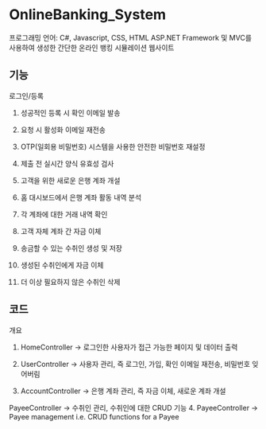 # OnlineBanking_System

프로그래밍 언어: C#, Javascript, CSS, HTML
ASP.NET Framework 및 MVC를 사용하여 생성한 간단한 온라인 뱅킹 시뮬레이션 웹사이트

## 기능
로그인/등록

1. 성공적인 등록 시 확인 이메일 발송

2. 요청 시 활성화 이메일 재전송

3. OTP(일회용 비밀번호) 시스템을 사용한 안전한 비밀번호 재설정

4. 제출 전 실시간 양식 유효성 검사

5. 고객을 위한 새로운 은행 계좌 개설

6. 홈 대시보드에서 은행 계좌 활동 내역 분석

7. 각 계좌에 대한 거래 내역 확인

8. 고객 자체 계좌 간 자금 이체

9. 송금할 수 있는 수취인 생성 및 저장

10. 생성된 수취인에게 자금 이체

11. 더 이상 필요하지 않은 수취인 삭제

## 코드
개요
1. HomeController -> 로그인한 사용자가 접근 가능한 페이지 및 데이터 출력

2. UserController -> 사용자 관리, 즉 로그인, 가입, 확인 이메일 재전송, 비밀번호 잊어버림

3. AccountController -> 은행 계좌 관리, 즉 자금 이체, 새로운 계좌 개설

PayeeController -> 수취인 관리, 수취인에 대한 CRUD 기능
4. PayeeController -> Payee management i.e. CRUD functions for a Payee
